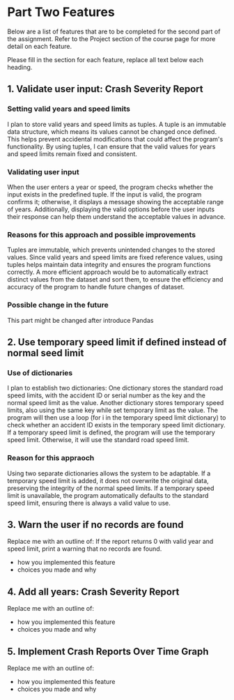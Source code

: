 # Part Two Features
Below are a list of features that are to be completed for the second part of the assignment. Refer to the Project section of the course page for more detail on each feature.

Please fill in the section for each feature, replace all text below each heading.

## 1. Validate user input: Crash Severity Report

### Setting valid years and speed limits
I plan to store valid years and speed limits as tuples.
A tuple is an immutable data structure, which means its values cannot be changed once defined. This helps prevent accidental modifications that could affect the program's functionality.
By using tuples, I can ensure that the valid values for years and speed limits remain fixed and consistent.
### Validating user input
When the user enters a year or speed, the program checks whether the input exists in the predefined tuple. If the input is valid, the program confirms it; otherwise, it displays a message showing the acceptable range of years.
Additionally, displaying the valid options before the user inputs their response can help them understand the acceptable values in advance.
### Reasons for this approach and possible improvements
Tuples are immutable, which prevents unintended changes to the stored values.
Since valid years and speed limits are fixed reference values, using tuples helps maintain data integrity and ensures the program functions correctly.
A more efficient approach would be to automatically extract distinct values from the dataset and sort them, to ensure the efficiency and accuracy of the program to handle future changes of dataset.
### Possible change in the future
This part might be changed after introduce Pandas

## 2. Use temporary speed limit if defined instead of normal seed limit
### Use of dictionaries
I plan to establish two dictionaries:
One dictionary stores the standard road speed limits, with the accident ID or serial number as the key and the normal speed limit as the value.
Another dictionary stores temporary speed limits, also using the same key while set temporary limit as the value.
The program will then use a loop (for i in the temporary speed limit dictionary) to check whether an accident ID exists in the temporary speed limit dictionary.
If a temporary speed limit is defined, the program will use the temporary speed limit.
Otherwise, it will use the standard road speed limit.

### Reason for this appraoch
Using two separate dictionaries allows the system to be adaptable.
If a temporary speed limit is added, it does not overwrite the original data, preserving the integrity of the normal speed limits.
If a temporary speed limit is unavailable, the program automatically defaults to the standard speed limit, ensuring there is always a valid value to use.

## 3. Warn the user if no records are found  
Replace me with an outline of:
If the report returns 0 with valid year and speed limit, print a warning that no records are found.

- how you implemented this feature
- choices you made and why

## 4. Add all years: Crash Severity Report
Replace me with an outline of:

- how you implemented this feature
- choices you made and why

## 5. Implement Crash Reports Over Time Graph
Replace me with an outline of:

- how you implemented this feature
- choices you made and why
